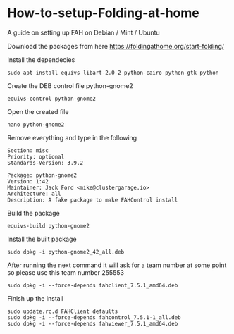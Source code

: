 # How-to-setup-Folding-at-home
A guide on setting up FAH on Debian / Mint / Ubuntu

Download the packages from here https://foldingathome.org/start-folding/

Install the dependecies
```
sudo apt install equivs libart-2.0-2 python-cairo python-gtk python
```
Create the DEB control file python-gnome2
```
equivs-control python-gnome2
```
Open the created file
```
nano python-gnome2
```
Remove everything and type in the following
```
Section: misc
Priority: optional
Standards-Version: 3.9.2

Package: python-gnome2
Version: 1:42
Maintainer: Jack Ford <mike@clustergarage.io>
Architecture: all
Description: A fake package to make FAHControl install
```
Build the package
```
equivs-build python-gnome2
```
Install the built package
```
sudo dpkg -i python-gnome2_42_all.deb
```
After running the next command it will ask for a team number at some point so please use this team number 255553
```
sudo dpkg -i --force-depends fahclient_7.5.1_amd64.deb
```
Finish up the install
```
sudo update.rc.d FAHClient defaults
sudo dpkg -i --force-depends fahcontrol_7.5.1-1_all.deb
sudo dpkg -i --force-depends fahviewer_7.5.1_amd64.deb
```
